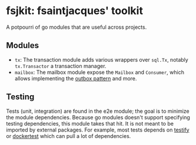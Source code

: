 # fsjkit: fsaintjacques' toolkit

A potpourri of go modules that are useful across projects.

## Modules

- `tx`: The transaction module adds various wrappers over `sql.Tx`, notably
  `tx.Transactor` a transaction manager.
- `mailbox`: The mailbox module expose the `Mailbox` and `Consumer`, which allows
  implementing the [outbox pattern](https://microservices.io/patterns/data/transactional-outbox.html) and more.

## Testing

Tests (unit, integration) are found in the e2e module; the goal is to
minimize the module dependencies. Because go modules doesn't support specifying
testing dependencies, this module takes that hit. It is not meant to be imported by
external packages.  For example, most tests depends on [testify](https://github.com/stretchr/testify) or
[dockertest](https://github.com/ory/dockertest) which can pull a lot of dependencies.
